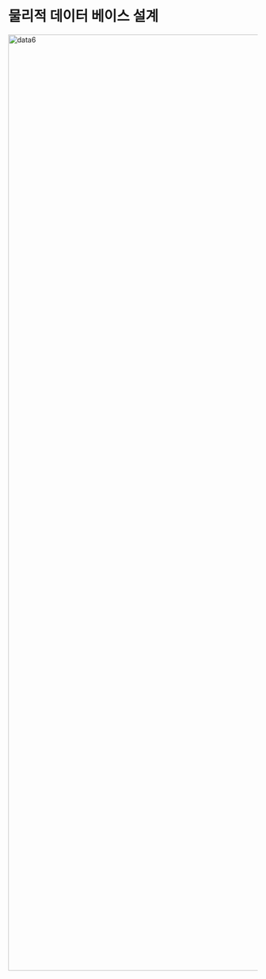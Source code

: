 # 물리적 데이터 베이스 설계
<img width="1888" alt="data6" src="https://github.com/EnjoyCSStudy/Database/assets/95271588/fe912da1-9683-4b64-be4c-bb27e8a16d20">
